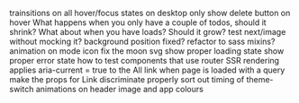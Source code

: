 trainsitions on all hover/focus states
on desktop only show delete button on hover
What happens when you only have a couple of todos, should it shrink?
What about when you have loads? Should it grow?
test next/image without mocking it?
background position fixed?
refactor to sass mixins?
animation on mode icon
fix the moon svg
show proper loading state
show proper error state
how to test components that use router
SSR rendering applies aria-current = true to the All link when page is loaded with a query
make the props for Link discriminate properly
sort out timing of theme-switch animations on header image and app colours
